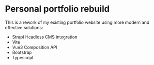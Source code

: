 # Personal portfolio rebuild

This is a rework of my existing portfolio website using more modern and effective solutions:
- Strapi Headless CMS integration
- Vite
- Vue3 Composition API
- Bootstrap
- Typescript
